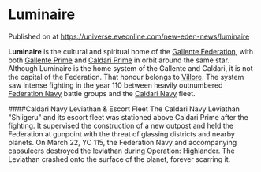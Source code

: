 # Luminaire
Published on  at https://universe.eveonline.com/new-eden-news/luminaire

**Luminaire** is the cultural and spiritual home of the [Gallente Federation](4bufc5OaK80rlo20Pez6gK), with both [Gallente Prime](41JbD6M3Keq024T44ULv7a) and [Caldari Prime](1yEhptNaSoG42YRSay711i) in orbit around the same star. Although Luminaire is the home system of the Gallente and Caldari, it is not the capital of the Federation. That honour belongs to [Villore](villore). The system saw intense fighting in the year 110 between heavily outnumbered [Federation Navy](y2DAUzy3B6kc7fBww7nl1) battle groups and the [Caldari Navy](7loPnB2q6sl7hzRzdylIPN) fleet. 

####Caldari Navy Leviathan & Escort Fleet
The Caldari Navy Leviathan "Shiigeru" and its escort fleet was stationed above Caldari Prime after the fighting. It supervised the construction of a new outpost and held the Federation at gunpoint with the threat of glassing districts and nearby planets. On March 22, YC 115, the Federation Navy and accompanying capsuleers destroyed the leviathan during Operation: Highlander. The Leviathan crashed onto the surface of the planet, forever scarring it.
